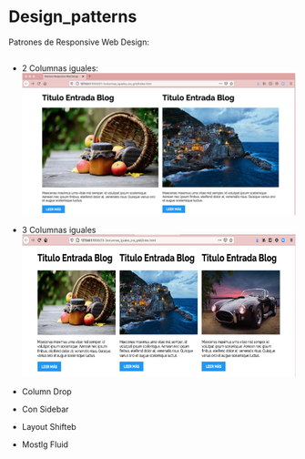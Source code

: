 # Design_patterns

Patrones de Responsive Web Design:
## 
- 2 Columnas iguales:
  <img src="ss/2Columns.png" width="500" height="250">

- 3 Columnas iguales
  <img src ="ss/3Columns.png" width="500" height="250">

- Column Drop
- Con Sidebar
- Layout Shifteb
- Mostlg Fluid

